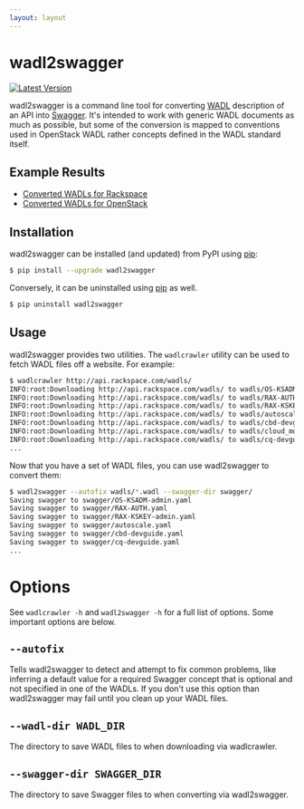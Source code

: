 ```yaml
---
layout: layout
---
```


# wadl2swagger

[![Latest Version](https://pypip.in/version/wadl2swagger/badge.svg)](https://pypi.python.org/pypi/wadl2swagger/)

wadl2swagger is a command line tool for converting [WADL](http://www.w3.org/Submission/wadl/) description of an API into [Swagger](http://swagger.io). It's intended to work with generic WADL documents as much as possible, but some of the conversion is mapped to conventions used in OpenStack WADL rather concepts defined in the WADL standard itself.

Example Results
---------------

- [Converted WADLs for Rackspace](http://rackerlabs.github.io/wadl2swagger/rackspace.html)
- [Converted WADLs for OpenStack](http://rackerlabs.github.io/wadl2swagger/openstack.html)


Installation
------------

wadl2swagger can be installed (and updated) from PyPI using [pip](http://www.pip-installer.org/en/latest/index.html):

```bash
$ pip install --upgrade wadl2swagger
```

Conversely, it can be uninstalled using [pip](http://www.pip-installer.org/en/latest/index.html) as well.

```bash
$ pip uninstall wadl2swagger
```

Usage
-----

wadl2swagger provides two utilities. The `wadlcrawler` utility can be used to fetch WADL files off a website. For example:

```bash
$ wadlcrawler http://api.rackspace.com/wadls/
INFO:root:Downloading http://api.rackspace.com/wadls/ to wadls/OS-KSADM-admin.wadl
INFO:root:Downloading http://api.rackspace.com/wadls/ to wadls/RAX-AUTH.wadl
INFO:root:Downloading http://api.rackspace.com/wadls/ to wadls/RAX-KSKEY-admin.wadl
INFO:root:Downloading http://api.rackspace.com/wadls/ to wadls/autoscale.wadl
INFO:root:Downloading http://api.rackspace.com/wadls/ to wadls/cbd-devguide.wadl
INFO:root:Downloading http://api.rackspace.com/wadls/ to wadls/cloud_monitoring.wadl
INFO:root:Downloading http://api.rackspace.com/wadls/ to wadls/cq-devguide.wadl
...
```

Now that you have a set of WADL files, you can use wadl2swagger to convert them:

```bash
$ wadl2swagger --autofix wadls/*.wadl --swagger-dir swagger/
Saving swagger to swagger/OS-KSADM-admin.yaml
Saving swagger to swagger/RAX-AUTH.yaml
Saving swagger to swagger/RAX-KSKEY-admin.yaml
Saving swagger to swagger/autoscale.yaml
Saving swagger to swagger/cbd-devguide.yaml
Saving swagger to swagger/cq-devguide.yaml
...
```

# Options

See `wadlcrawler -h` and `wadl2swagger -h` for a full list of options. Some important options are below.

## `--autofix`

Tells wadl2swagger to detect and attempt to fix common problems, like inferring a default value for a required Swagger concept that is optional and not specified in one of the WADLs. If you don't use this option than wadl2swagger may fail until you clean up your WADL files.


## `--wadl-dir WADL_DIR`

The directory to save WADL files to when downloading via wadlcrawler.


## `--swagger-dir SWAGGER_DIR`
The directory to save Swagger files to when converting via wadl2swagger.
